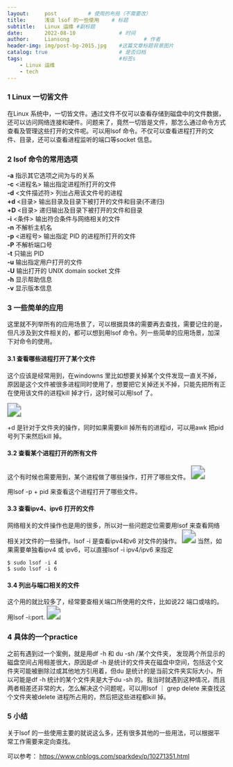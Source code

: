```yaml
---
layout:     post   		  # 使用的布局（不需要改）
title:      浅谈 lsof 的一些使用    # 标题
subtitle:   Linux 运维 #副标题
date:       2022-08-10 				# 时间
author:     Liansong 						# 作者
header-img: img/post-bg-2015.jpg 	#这篇文章标题背景图片
catalog: true 						# 是否归档
tags:								#标签s
    - Linux 运维
    - tech
---
```


### 1 Linux 一切皆文件

在Linux 系统中，一切皆文件。通过文件不仅可以查看存储到磁盘中的文件数据，还可以访问网络连接和硬件。问题来了，竟然一切皆是文件，那怎么通过命令方式查看及管理这些打开的文件呢。可以用lsof 命令。不仅可以查看进程打开的文件、目录，还可以查看进程监听的端口等socket 信息。

### 2 lsof 命令的常用选项

**-a** 指示其它选项之间为与的关系\
**-c** <进程名> 输出指定进程所打开的文件\
**-d** <文件描述符> 列出占用该文件号的进程\
**+d** <目录>  输出目录及目录下被打开的文件和目录(不递归)\
**+D** <目录>  递归输出及目录下被打开的文件和目录\
**-i** <条件>  输出符合条件与网络相关的文件\
**-n** 不解析主机名\
**-p** <进程号> 输出指定 PID 的进程所打开的文件\
**-P** 不解析端口号\
**-t** 只输出 PID\
**-u** 输出指定用户打开的文件\
**-U** 输出打开的 UNIX domain socket 文件\
**-h** 显示帮助信息\
**-v** 显示版本信息

### 3 一些简单的应用

这里就不列举所有的应用场景了，可以根据具体的需要再去查找，需要记住的是，但凡涉及到文件相关的，都可以想到用lsof 命令。列一些简单的应用场景，加深下对命令的使用。

#### 3.1 **查看哪些进程打开了某个文件**

这个应该是经常用到，在windowns 里比如想要关掉某个文件发现一直关不掉，原因是这个文件被很多进程同时使用了，想要把它关掉还关不掉，只能先把所有正在使用该文件的进程kill 掉才行，这时候可以用lsof 了。

<img src="https://cdn.jsdelivr.net/gh/yeliansong/github-blog-PIC/blog-images/06973eb2b4514ad5af77075630136bad~tplv-k3u1fbpfcp-zoom-1.image" style="zoom:200%;" />

+d 是针对于文件夹的操作，同时如果需要kill 掉所有的进程id，可以用awk 把pid 号列下来然后kill 掉。

#### 3.2 **查看某个进程打开的所有文件**

这个有时候也需要用到，某个进程做了哪些操作，打开了哪些文件。
<img src="https://cdn.jsdelivr.net/gh/yeliansong/github-blog-PIC/blog-images/8b897ce13cf04690ac6a4cdbaf9ee9f6~tplv-k3u1fbpfcp-zoom-1.image" style="zoom:200%;" />

用lsof -p + pid 来查看这个进程打开了哪些文件。

#### 3.3 **查看ipv4、ipv6 打开的文件**

网络相关的文件操作也是用的很多，所以对一些问题定位需要用lsof 来查看网络相关对文件的一些操作。lsof -i 是查看ipv4和v6 对文件的操作。
<img src="https://cdn.jsdelivr.net/gh/yeliansong/github-blog-PIC/blog-images/fa82058ffef840d1aec4fe97c3fbedcd~tplv-k3u1fbpfcp-zoom-1.image" style="zoom:200%;" />
当然，如果需要单独看ipv4 或 ipv6，可以直接lsof -i ipv4/ipv6 来指定

```
$ sudo lsof -i 4
$ sudo lsof -i 6
```

#### 3.4 **列出与端口相关的文件**

这个用的就比较多了，经常要查相关端口所使用的文件，比如说22 端口或啥的。用lsof -i:port.
<img src="https://cdn.jsdelivr.net/gh/yeliansong/github-blog-PIC/blog-images/2b7aa57bcd6c40bcb9e41ebdadf690cb~tplv-k3u1fbpfcp-zoom-1.image" style="zoom:200%;" />

### 4 具体的一个practice

之前有遇到过一个案例，就是用df -h 和 du -sh /某个文件夹， 发现两个所显示的磁盘空间占用相差很大，原因是df -h 是统计的文件夹在磁盘中空间，包括这个文件夹可能被删除过或其他地方引用着，但du 是统计的是当前文件夹实际大小，所以可能是df -h 统计的某个文件夹是大于du -sh 的。我当时就遇到这种情况，而且两者相差还非常的大，怎么解决这个问题呢，可以用lsof ｜ grep delete 来查找这个文件夹被delete 进程所占用的，然后把这些进程都kill 掉。

### 5 小结

关于lsof 的一些使用主要的就说这么多，还有很多其他的一些用法，可以根据平常工作需要来定向查找。 

可以参考： https://www.cnblogs.com/sparkdev/p/10271351.html 